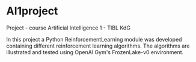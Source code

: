 # AI1project
Project - course Artificial Intelligence 1 - TIBL KdG

In this project a Python ReinforcementLearning module was developed containing different reinforcement learning algorithms.
The algorithms are illustrated and tested using OpenAI Gym's FrozenLake-v0 environment.
